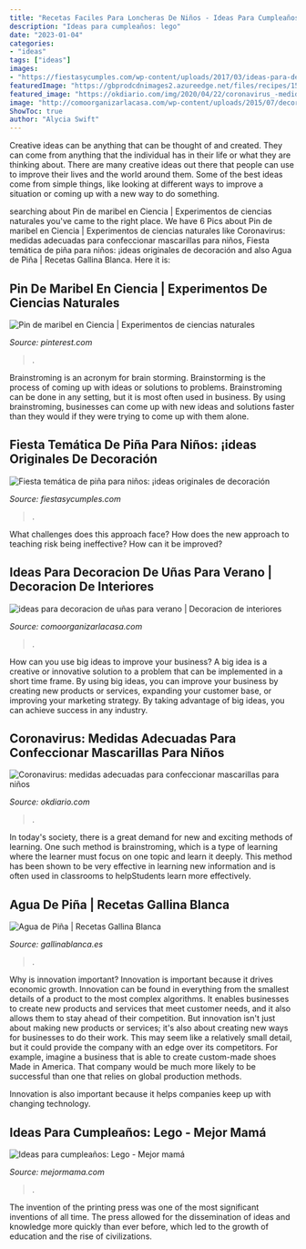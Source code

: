 ```yaml
---
title: "Recetas Faciles Para Loncheras De Niños - Ideas Para Cumpleaños: Lego"
description: "Ideas para cumpleaños: lego"
date: "2023-01-04"
categories:
- "ideas"
tags: ["ideas"]
images:
- "https://fiestasycumples.com/wp-content/uploads/2017/03/ideas-para-decorar-cumpleaños-infantiles-400x600.jpeg"
featuredImage: "https://gbprodcdnimages2.azureedge.net/files/recipes/15401809999e121ee70ea6c032353be2b5e23edf25.jpg"
featured_image: "https://okdiario.com/img/2020/04/22/coronavirus_-medidas-adecuadas-para-confeccionar-mascarillas-para-ninos.jpg"
image: "http://comoorganizarlacasa.com/wp-content/uploads/2015/07/decorado-de-unas.jpg"
ShowToc: true
author: "Alycia Swift"
---
```



Creative ideas can be anything that can be thought of and created. They can come from anything that the individual has in their life or what they are thinking about. There are many creative ideas out there that people can use to improve their lives and the world around them. Some of the best ideas come from simple things, like looking at different ways to improve a situation or coming up with a new way to do something.

	

		
searching about Pin de maribel en Ciencia | Experimentos de ciencias naturales you've came to the right place. We have 6 Pics about Pin de maribel en Ciencia | Experimentos de ciencias naturales like Coronavirus: medidas adecuadas para confeccionar mascarillas para niños, Fiesta temática de piña para niños: ¡ideas originales de decoración and also Agua de Piña | Recetas Gallina Blanca. Here it is:
		
    
## Pin De Maribel En Ciencia | Experimentos De Ciencias Naturales

<img loading=lazy src="https://i.pinimg.com/736x/35/1d/f4/351df40e6c0547f524f8f89e361b353d--app.jpg" onerror="this.onerror=null;this.src='https://tse1.mm.bing.net/th?id=OIP.OOhmleDxZ-xoMkcqIRno7gHaKz&amp;pid=15.1';" alt="Pin de maribel en Ciencia | Experimentos de ciencias naturales">

_Source: pinterest.com_

>. 

	

Brainstroming is an acronym for brain storming. Brainstorming is the process of coming up with ideas or solutions to problems. Brainstroming can be done in any setting, but it is most often used in business. By using brainstroming, businesses can come up with new ideas and solutions faster than they would if they were trying to come up with them alone.

    
## Fiesta Temática De Piña Para Niños: ¡ideas Originales De Decoración

<img loading=lazy src="https://fiestasycumples.com/wp-content/uploads/2017/03/ideas-para-decorar-cumpleaños-infantiles-400x600.jpeg" onerror="this.onerror=null;this.src='https://tse4.mm.bing.net/th?id=OIP.rFBBnZbjekkgUeB-9X2gygAAAA&amp;pid=15.1';" alt="Fiesta temática de piña para niños: ¡ideas originales de decoración">

_Source: fiestasycumples.com_

>. 

	

What challenges does this approach face?
How does the new approach to teaching risk being ineffective? How can it be improved?

    
## Ideas Para Decoracion De Uñas Para Verano | Decoracion De Interiores

<img loading=lazy src="http://comoorganizarlacasa.com/wp-content/uploads/2015/07/decorado-de-unas.jpg" onerror="this.onerror=null;this.src='https://tse1.mm.bing.net/th?id=OIP.XktUwvhrfoBC5E4eZ1YApwHaMH&amp;pid=15.1';" alt="ideas para decoracion de uñas para verano | Decoracion de interiores">

_Source: comoorganizarlacasa.com_

>. 

	

How can you use big ideas to improve your business?
A big idea is a creative or innovative solution to a problem that can be implemented in a short time frame. By using big ideas, you can improve your business by creating new products or services, expanding your customer base, or improving your marketing strategy. By taking advantage of big ideas, you can achieve success in any industry.

    
## Coronavirus: Medidas Adecuadas Para Confeccionar Mascarillas Para Niños

<img loading=lazy src="https://okdiario.com/img/2020/04/22/coronavirus_-medidas-adecuadas-para-confeccionar-mascarillas-para-ninos.jpg" onerror="this.onerror=null;this.src='https://tse4.mm.bing.net/th?id=OIP.EpBkgdEzSy6I07v6iy706wHaEK&amp;pid=15.1';" alt="Coronavirus: medidas adecuadas para confeccionar mascarillas para niños">

_Source: okdiario.com_

>. 

	

In today's society, there is a great demand for new and exciting methods of learning. One such method is brainstroming, which is a type of learning where the learner must focus on one topic and learn it deeply. This method has been shown to be very effective in learning new information and is often used in classrooms to helpStudents learn more effectively.

    
## Agua De Piña | Recetas Gallina Blanca

<img loading=lazy src="https://gbprodcdnimages2.azureedge.net/files/recipes/15401809999e121ee70ea6c032353be2b5e23edf25.jpg" onerror="this.onerror=null;this.src='https://tse2.mm.bing.net/th?id=OIP.IrFupLjfoE3qzVAxM177UQHaE8&amp;pid=15.1';" alt="Agua de Piña | Recetas Gallina Blanca">

_Source: gallinablanca.es_

>. 

	

Why is innovation important?
Innovation is important because it drives economic growth. Innovation can be found in everything from the smallest details of a product to the most complex algorithms. It enables businesses to create new products and services that meet customer needs, and it also allows them to stay ahead of their competition.
But innovation isn't just about making new products or services; it's also about creating new ways for businesses to do their work. This may seem like a relatively small detail, but it could provide the company with an edge over its competitors. For example, imagine a business that is able to create custom-made shoes Made in America. That company would be much more likely to be successful than one that relies on global production methods.

Innovation is also important because it helps companies keep up with changing technology.

    
## Ideas Para Cumpleaños: Lego - Mejor Mamá

<img loading=lazy src="http://www.mejormama.com/wp-content/uploads/2015/04/IMG_6024-e1429814553707.jpg" onerror="this.onerror=null;this.src='https://tse4.mm.bing.net/th?id=OIP.YLxemIHgT2fJWCWQfPCl2AHaE7&amp;pid=15.1';" alt="Ideas para cumpleaños: Lego - Mejor mamá">

_Source: mejormama.com_

>. 

	

The invention of the printing press was one of the most significant inventions of all time. The press allowed for the dissemination of ideas and knowledge more quickly than ever before, which led to the growth of education and the rise of civilizations.

